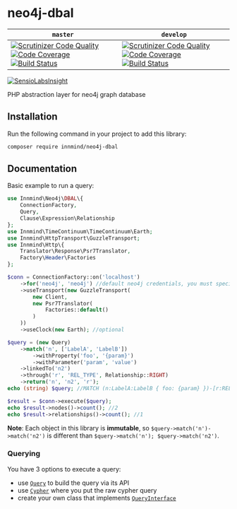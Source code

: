 # neo4j-dbal

| `master` | `develop` |
|----------|-----------|
|[![Scrutinizer Code Quality](https://scrutinizer-ci.com/g/Innmind/neo4j-dbal/badges/quality-score.png?b=master)](https://scrutinizer-ci.com/g/Innmind/neo4j-dbal/?branch=master) [![Code Coverage](https://scrutinizer-ci.com/g/Innmind/neo4j-dbal/badges/coverage.png?b=master)](https://scrutinizer-ci.com/g/Innmind/neo4j-dbal/?branch=master) [![Build Status](https://scrutinizer-ci.com/g/Innmind/neo4j-dbal/badges/build.png?b=master)](https://scrutinizer-ci.com/g/Innmind/neo4j-dbal/build-status/master)|[![Scrutinizer Code Quality](https://scrutinizer-ci.com/g/Innmind/neo4j-dbal/badges/quality-score.png?b=develop)](https://scrutinizer-ci.com/g/Innmind/neo4j-dbal/?branch=develop) [![Code Coverage](https://scrutinizer-ci.com/g/Innmind/neo4j-dbal/badges/coverage.png?b=develop)](https://scrutinizer-ci.com/g/Innmind/neo4j-dbal/?branch=develop) [![Build Status](https://scrutinizer-ci.com/g/Innmind/neo4j-dbal/badges/build.png?b=develop)](https://scrutinizer-ci.com/g/Innmind/neo4j-dbal/build-status/develop)|


[![SensioLabsInsight](https://insight.sensiolabs.com/projects/47616b37-fc24-4cd2-bb0e-28fb10a55ff5/big.png)](https://insight.sensiolabs.com/projects/47616b37-fc24-4cd2-bb0e-28fb10a55ff5)

PHP abstraction layer for neo4j graph database

## Installation

Run the following command in your project to add this library:

```sh
composer require innmind/neo4j-dbal
```

## Documentation

Basic example to run a query:

```php
use Innmind\Neo4j\DBAL\{
    ConnectionFactory,
    Query,
    Clause\Expression\Relationship
};
use Innmind\TimeContinuum\TimeContinuum\Earth;
use Innmind\HttpTransport\GuzzleTransport;
use Innmind\Http\{
    Translator\Response\Psr7Translator,
    Factory\Header\Factories
};

$conn = ConnectionFactory::on('localhost')
    ->for('neo4j', 'neo4j') //default neo4j credentials, you must specify them
    ->useTransport(new GuzzleTransport(
        new Client,
        new Psr7Translator(
            Factories::default()
        )
    ))
    ->useClock(new Earth); //optional

$query = (new Query)
    ->match('n', ['LabelA', 'LabelB'])
        ->withProperty('foo', '{param}')
        ->withParameter('param', 'value')
    ->linkedTo('n2')
    ->through('r', 'REL_TYPE', Relationship::RIGHT)
    ->return('n', 'n2', 'r');
echo (string) $query; //MATCH (n:LabelA:LabelB { foo: {param} })-[r:REL_TYPE]->(n2) RETURN n, n2, r

$result = $conn->execute($query);
echo $result->nodes()->count(); //2
echo $result->relationships()->count(); //1
```

**Note**: Each object in this library is **immutable**, so `$query->match('n')->match('n2')` is different than `$query->match('n'); $query->match('n2')`.


### Querying

You have 3 options to execute a query:

* use [`Query`](Query.php) to build the query via its API
* use [`Cypher`](Cypher.php) where you put the raw cypher query
* create your own class that implements [`QueryInterface`](QueryInterface.php)
